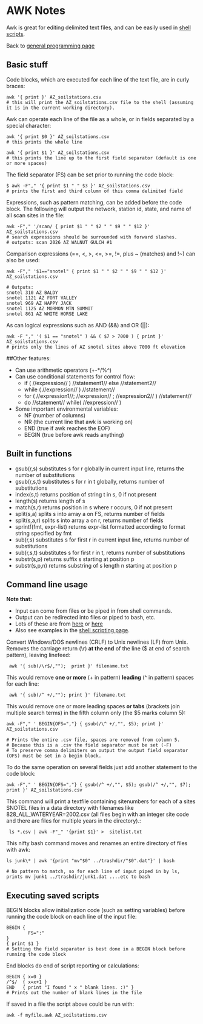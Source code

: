 # AWK Notes

Awk is great for editing delimited text files, and can be easily used in
[shell scripts](computing/comp_shellscripts).

Back to [general programming page](computing/comp_programming)

## Basic stuff

Code blocks, which are executed for each line of the text file, are in
curly braces:

~~~{.bash} 
awk '{ print }' AZ_soilstations.csv
# this will print the AZ_soilstations.csv file to the shell (assuming it is in the current working directory).
~~~

Awk can operate each line of the file as a whole, or in fields
separated by a special character:

~~~{.bash}
awk '{ print $0 }' AZ_soilstations.csv
# this prints the whole line

awk '{ print $1 }' AZ_soilstations.csv
# this prints the line up to the first field separator (default is one or more spaces)
~~~

The field separator (FS) can be set prior to running the code
block:

~~~{.bash}
$ awk -F"," '{ print $1 " " $3 }' AZ_soilstations.csv
# prints the first and third column of this comma delimited field
~~~ 

Expressions, such as pattern matching, can be added before the
code block. The following will output the network, station id, state,
and name of all scan sites in the file:

~~~{.bash}
awk -F"," '/scan/ { print $1 " " $2 " " $9 " " $12 }' AZ_soilstations.csv
# search expressions should be surrounded with forward slashes.
# outputs: scan 2026 AZ WALNUT GULCH #1
~~~

Comparison expressions (==, <, >, <=, >=, !=, plus ~ (matches) and !~) can also be used:

~~~{.bash}
awk -F"," '$1=="snotel" { print $1 " " $2 " " $9 " " $12 }' AZ_soilstations.csv

# Outputs:
snotel 310 AZ BALDY
snotel 1121 AZ FORT VALLEY
snotel 969 AZ HAPPY JACK
snotel 1125 AZ MORMON MTN SUMMIT
snotel 861 AZ WHITE HORSE LAKE
~~~

As can logical expressions such as AND (&&) and OR (||):

~~~{.bash}
awk -F "," '( $1 == "snotel" ) && ( $7 > 7000 ) { print }' AZ_soilstations.csv
# prints only the lines of AZ snotel sites above 7000 ft elevation
~~~


##Other features:

* Can use arithmetic operators (+-*/%^)
* Can use conditional statements for control flow:
  * if ( //expression// ) //statement1// else //statement2//
  * while ( //expression// ) //statement//
  * for ( //expression1//; //expression// ; //expression2// ) //statement//
  * do //statement// while( //expression// )
* Some important environmental variables:
  * NF (number of columns) 
  * NR (the current line that awk is working on)
  * END (true if awk reaches the EOF)
  * BEGIN (true before awk reads anything)

Built in functions
------------------

* gsub(r,s)       substitutes s for r globally in current input line, returns the  number of substitutions 
* gsub(r,s,t)     substitutes s for r in t globally, returns number of substitutions 
* index(s,t)      returns position of string t in s, 0 if not present 
* length(s)       returns length of s 
* match(s,r)      returns position in s where r occurs, 0 if not present 
* split(s,a)      splits s into array a on FS, returns number of fields 
* split(s,a,r)    splits s into array a on r, returns number of fields 
* sprintf(fmt, expr-list) returns expr-list formatted according to format string  specified by fmt 
* sub(r,s)        substitutes s for first r in current input line, returns number of substitutions 
* sub(r,s,t)      substitutes s for first r in t, returns number of substitutions 
* substr(s,p)     returns suffix s starting at position p 
* substr(s,p,n)   returns substring of s length n starting at position p  

## Command line usage

 **Note that:**

* Input can come from files or be piped in from shell commands.
* Output can be redirected into files or piped to bash, etc.
* Lots of these are from [here](http://www.catonmat.net/blog/awk-one-liners-explained-part-one/) or [here](http://www.catonmat.net/blog/awk-one-liners-explained-part-two/)
* Also see examples in the [shell scripting page](procedures/proc_shellscripts).

Convert Windows/DOS newlines (CRLF) to Unix newlines (LF) from Unix.
Removes the carriage return (\\r) **at the end** of the line ($ at
end of search pattern), leaving linefeed: 

     awk '{ sub(/\r$/,"");  print }' filename.txt

This would remove **one or more** (+ in pattern) **leading** (\^ in pattern) spaces for each line:

     awk '{ sub(/^ +/,""); print }' filename.txt

This would remove one or more leading spaces **or tabs** (brackets join multiple
search terms) in the fifth column only (the $5 marks column 5):

~~~{.bash}
awk -F"," ' BEGIN{OFS=","} { gsub(/\^ +/,"", $5); print }' AZ_soilstations.csv

# Prints the entire .csv file, spaces are removed from column 5.
# Because this is a .csv the field separator must be set (-F)
# To preserve comma delimiters on output the output field separator (OFS) must be set in a begin block.
~~~ 

To do the same operation on several fields just add another
statement to the code block:

~~~{.bash}
awk -F"," ' BEGIN{OFS=","} { gsub(/^ +/,"", $5); gsub(/^ +/,"", $7); print }' AZ_soilstations.csv
~~~

This command will print a textfile containing sitenumbers for each of a sites SNOTEL files in a data directory with filenames like 828_ALL_WATERYEAR=2002.csv (all files begin with an integer site code and there are files for multiple years in the directory).:

~~~{.bash}
 ls *.csv | awk -F"_" '{print $1}' >  sitelist.txt
~~~

This nifty bash command moves and renames an entire directory of files with awk:

~~~{.bash}
ls junk\* | awk '{print "mv"$0" ../trashdir/"$0".dat"}' | bash

# No pattern to match, so for each line of input piped in by ls, prints mv junk1 ../trashdir/junk1.dat ....etc to bash
~~~

## Executing saved scripts

BEGIN blocks allow initialization code (such as setting variables)
before running the code block on each line of the input file:

~~~{.bash}
BEGIN { 
        FS=":" 
} 
{ print $1 }
# Setting the field separator is best done in a BEGIN block before running the code block 
~~~ 

End blocks do end of script reporting or calculations:

~~~{.bash}
BEGIN { x=0 } 
/^$/  { x=x+1 } 
END   { print "I found " x " blank lines. :)" }
# Prints out the number of blank lines in the file 
~~~

If saved in a file the script above could be run with:

    awk -f myfile.awk AZ_soilstations.csv 
